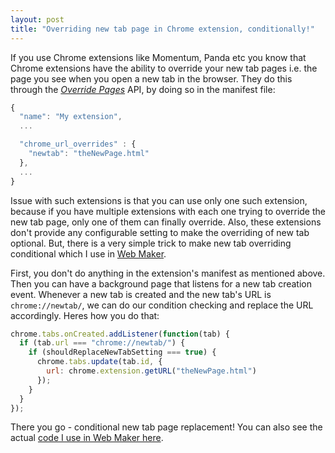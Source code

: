 ```yaml
---
layout: post
title: "Overriding new tab page in Chrome extension, conditionally!"
---
```


If you use Chrome extensions like Momentum, Panda etc you know that Chrome extensions have the ability to override your new tab pages i.e. the page you see when you open a new tab in the browser. They do this through the [_Override Pages_](https://developer.chrome.com/extensions/override) API, by doing so in the manifest file:

```js
{
  "name": "My extension",
  ...

  "chrome_url_overrides" : {
    "newtab": "theNewPage.html"
  },
  ...
}
```

Issue with such extensions is that you can use only one such extension, because if you have multiple extensions with each one trying to override the new tab page, only one of them can finally override. Also, these extensions don't provide any configurable setting to make the overriding of new tab optional. But, there is a very simple trick to make new tab overriding conditional which I use in [Web Maker](https://webmakerapp.com).

First, you don't do anything in the extension's manifest as mentioned above. Then you can have a background page that listens for a new tab creation event. Whenever a new tab is created and the new tab's URL is `chrome://newtab/`, we can do our condition checking and replace the URL accordingly. Heres how you do that:

```js
chrome.tabs.onCreated.addListener(function(tab) {
  if (tab.url === "chrome://newtab/") {
    if (shouldReplaceNewTabSetting === true) {
      chrome.tabs.update(tab.id, {
        url: chrome.extension.getURL("theNewPage.html")
      });
    }
  }
});
```

There you go - conditional new tab page replacement! You can also see the actual [code I use in Web Maker here](https://github.com/chinchang/web-maker/blob/master/src/eventPage.js#L13).
